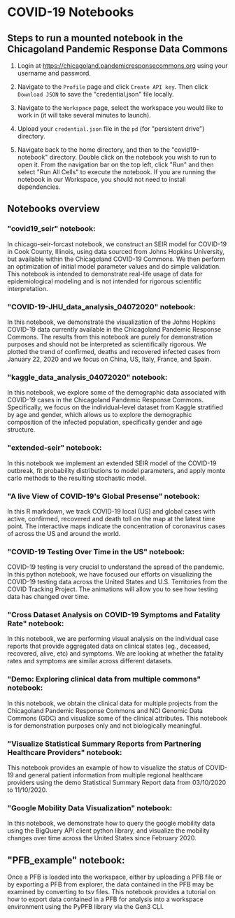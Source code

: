 # COVID-19 Notebooks


## Steps to run a mounted notebook in the Chicagoland Pandemic Response Data Commons

1. Login at https://chicagoland.pandemicresponsecommons.org using your username and password.

2. Navigate to the `Profile` page and click `Create API key`. Then click `Download JSON` to save the "credential.json" file locally.

3. Navigate to the `Workspace` page, select the workspace you would like to work in (it will take several minutes to launch).

4. Upload your `credential.json` file in the `pd` (for "persistent drive") directory.

5. Navigate back to the home directory, and then to the "covid19-notebook" directory. Double click on the notebook you wish to run to open it. From the navigation bar on the top left, click "Run" and then select "Run All Cells" to execute the notebook. If you are running the notebook in our Workspace, you should not need to install dependencies.


## Notebooks overview

### "covid19_seir" notebook:

In chicago-seir-forcast notebook, we construct an SEIR model for COVID-19 in Cook County, Illinois, using data sourced from Johns Hopkins University, but available within the Chicagoland COVID-19 Commons. We then perform an optimization of initial model parameter values and do simple validation. This notebook is intended to demonstrate real-life usage of data for epidemiological modeling and is not intended for rigorous scientific interpretation.

### "COVID-19-JHU_data_analysis_04072020" notebook:

In this notebook, we demonstrate the visualization of the Johns Hopkins COVID-19 data currently available in the Chicagoland Pandemic Response Commons. The results from this notebook are purely for demonstration purposes and should not be interpreted as scientifically rigorous. We plotted the trend of confirmed, deaths and recovered infected cases from January 22, 2020 and we focus on China, US, Italy, France, and Spain.

### "kaggle_data_analysis_04072020" notebook:

In this notebook, we explore some of the demographic data associated with COVID-19 cases in the Chicagoland Pandemic Response Commons. Specifically, we focus on the individual-level dataset from Kaggle stratified by age and gender, which allows us to explore the demographic composition of the infected population, specifically gender and age structure.

### "extended-seir" notebook:

In this notebook we implement an extended SEIR model of the COVID-19 outbreak,
fit probability distributions to model parameters, and apply monte carlo methods to the resulting stochastic model.

### "A live View of COVID-19's Global Presense" notebook:

In this R markdown, we track COVID-19 local (US) and global cases with active, confirmed, recovered and death toll on the map at the latest time point. The interactive maps indicate the concentration of coronavirus cases of across the US and around the world.

### "COVID-19 Testing Over Time in the US" notebook:

COVID-19 testing is very crucial to understand the spread of the pandemic. In this python notebook, we have focused our efforts on visualizing the COVID-19 testing data across the United States and U.S. Territories from the COVID Tracking Project. The animations will allow you to see how testing data has changed over time.

### "Cross Dataset Analysis on COVID-19 Symptoms and Fatality Rate" notebook:

In this notebook, we are performing visual analysis on the individual case reports that provide aggregated data on clinical states (eg., deceased, recovered, alive, etc) and symptoms. We are looking at whether the fatality rates and symptoms are similar across different datasets.

### "Demo: Exploring clinical data from multiple commons" notebook:

In this notebook, we obtain the clinical data for multiple projects from the Chicagoland Pandemic Response Commons and NCI Genomic Data Commons (GDC) and visualize some of the clinical attributes. This notebook is for demonstration purposes only and not biologically meaningful.

### "Visualize Statistical Summary Reports from Partnering Healthcare Providers" notebook:

This notebook provides an example of how to visualize the status of COVID-19 and general patient information from multiple regional healthcare providers using the demo Statistical Summary Report data from 03/10/2020 to 11/10/2020.

### "Google Mobility Data Visualization" notebook:

In this notebook, we demonstrate how to query the google mobility data using the BigQuery API client python library, and visualize the mobility changes over time across the United States since February 2020.


## "PFB_example" notebook:

Once a PFB is loaded into the workspace, either by uploading a PFB file or by exporting a PFB from explorer, the data contained in the PFB may be examined by converting to tsv files. This notebook provides a tutorial on how to export data contained in a PFB for analysis into a workspace environment using the PyPFB library via the Gen3 CLI.
